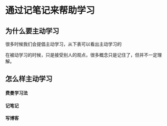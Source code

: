 # 通过记笔记来帮助学习

## 为什么要主动学习

很多时候我们会提倡主动学习，从下表可以看出主动学习的





在被动学习的时候，只是接受别人的观点，很多概念只是记住了，但并不一定理解。

## 怎么样主动学习

#### 费曼学习法

#### 记笔记

#### 写博客